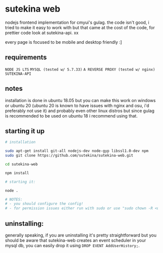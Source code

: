 # sutekina web
nodejs frontend implementation for cmyui's gulag.
the code isn't good, i tried to make it easy to work with but that came at the cost of the code, for prettier code look at sutekina-api. xx

every page is focused to be mobile and desktop friendly :]

## requirements
`NODE JS LTS`
`MYSQL (tested w/ 5.7.33)`
`A REVERSE PROXY (tested w/ nginx)`
`SUTEKINA-API`

## notes
installation is done in ubuntu 18.05 but you can make this work on windows or ubuntu 20 (ubuntu 20 is known to have issues with nginx and osu, i'd preferably not use it) and probably even other linux distros but since gulag is recommended to be used on ubuntu 18 i recommend using that.

## starting it up

```bash
# installation

sudo apt-get install git-all nodejs-dev node-gyp libssl1.0-dev npm
sudo git clone https://github.com/sutekina/sutekina-web.git

cd sutekina-web

npm install

# starting it:

node .

# NOTES:
# - you should configure the config!
# - for permission issues either run with sudo or use "sudo chown -R <user> .", preferably do the latter.
```

## uninstalling:

generally speaking, if you are uninstalling it's pretty straightforward but you should be aware that sutekina-web creates an event scheduler in your mysql db, you can easily drop it using `DROP EVENT AddUserHistory;`.
